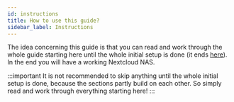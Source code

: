 ```yaml
---
id: instructions
title: How to use this guide?
sidebar_label: Instructions
---
```


The idea concerning this guide is that you can read and work through the whole guide starting here until the whole initial setup is done (it ends [here](./congratulations)). In the end you will have a working Nextcloud NAS. 

:::important
It is not recommended to skip anything until the whole initial setup is done, because the sections partly build on each other. So simply read and work through everything starting here!
:::